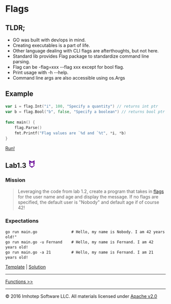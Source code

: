 # Flags 

## TLDR;
* GO was built with dev/ops in mind.
* Creating executables is a part of life.
* Other language dealing with CLI flags are afterthoughts, but not here.
* Standard lib provides Flag package to standardize command line parsing.
* Flag can be -flag=xxx --flag xxx except for bool flag.
* Print usage with -h --help.
* Command line args are also accessible using os.Args

## Example

```go
var i = flag.Int("i", 100, "Specify a quantity") // returns int ptr
var b = flag.Bool("b", false, "Specify a boolean") // returns bool ptr

func main() {
	flag.Parse()
	fmt.Printf("Flag values are `%d and `%t", *i, *b)
}
```
[Run!](https://play.golang.org/p/D31GU7pqvB)

## Lab1.3 ![alt text](https://github.com/adam-p/markdown-here/raw/master/src/common/images/icon24.png "Lab1.3")

### Mission
> Leveraging the code from lab 1.2, create a program that takes in [flags](https://golang.org/pkg/flag/)
> for the user name and age and display the message. 
> If no flags are specified, the default user is "Nobody" and default
> age if of course 42!
 
### Expectations

```shell
go run main.go               # Hello, my name is Nobody. I am 42 years old!" 
go run main.go -u Fernand    # Hello, my name is Fernand. I am 42 years old!
go run main.go -a 21         # Hello, my name is Fernand. I am 21 years old!
```

[Template](https://play.golang.org/p/ftU0G2CxHw) | [Solution](https://play.golang.org/p/wgl8yhYfBa)

---
[Functions >>](1.05_functions.md)

---
© 2016 Imhotep Software LLC. All materials licensed under [Apache v2.0](http://www.apache.org/licenses/LICENSE-2.0)